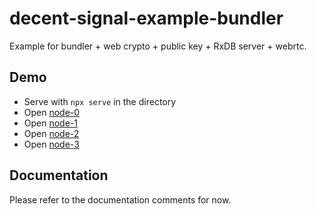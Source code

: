# decent-signal-example-bundler

Example for bundler + web crypto + public key + RxDB server + webrtc.

## Demo

* Serve with `npx serve` in the directory
* Open [node-0](http://localhost:5000/?id=0)
* Open [node-1](http://localhost:5000/?id=1)
* Open [node-2](http://localhost:5000/?id=2)
* Open [node-3](http://localhost:5000/?id=3)

## Documentation

Please refer to the documentation comments for now.
